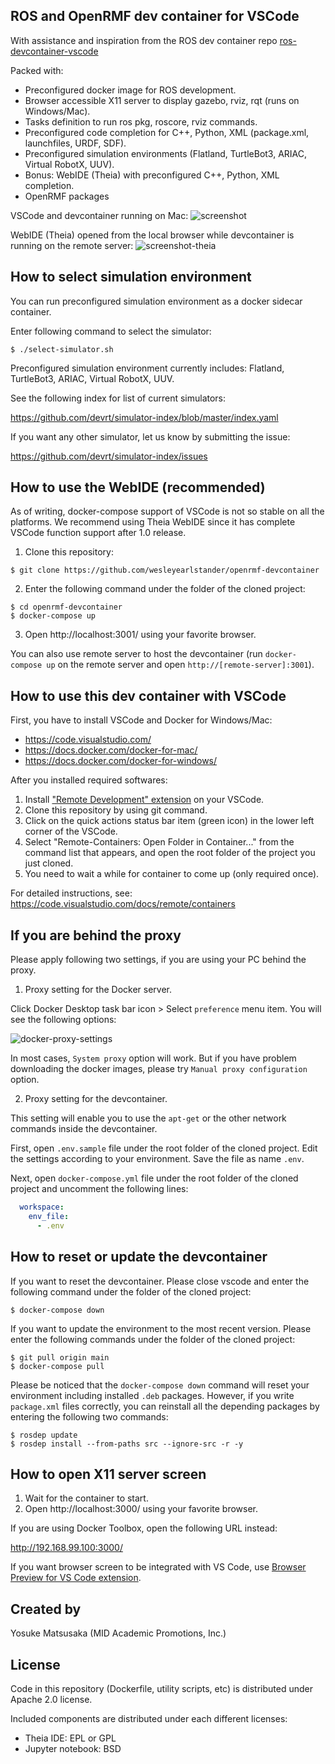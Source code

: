 ROS and OpenRMF dev container for VSCode
----------------------------
With assistance and inspiration from the ROS dev container repo [ros-devcontainer-vscode](https://github.com/devrt/ros-devcontainer-vscode)

Packed with:
- Preconfigured docker image for ROS development.
- Browser accessible X11 server to display gazebo, rviz, rqt (runs on Windows/Mac).
- Tasks definition to run ros pkg, roscore, rviz commands.
- Preconfigured code completion for C++, Python, XML (package.xml, launchfiles, URDF, SDF).
- Preconfigured simulation environments (Flatland, TurtleBot3, ARIAC, Virtual RobotX, UUV).
- Bonus: WebIDE (Theia) with preconfigured C++, Python, XML completion.
- OpenRMF packages

VSCode and devcontainer running on Mac:
![screenshot](https://user-images.githubusercontent.com/18067/58605055-8dc84980-82d1-11e9-8ee5-dc969fcb2ae1.png)

WebIDE (Theia) opened from the local browser while devcontainer is running on the remote server:
![screenshot-theia](https://user-images.githubusercontent.com/18067/59972289-58a8d180-95c7-11e9-86fd-7d271684e8b3.PNG)

How to select simulation environment
-------------------------------------
You can run preconfigured simulation environment as a docker sidecar container.

Enter following command to select the simulator:
```shell
$ ./select-simulator.sh
```

Preconfigured simulation environment currently includes: Flatland, TurtleBot3, ARIAC, Virtual RobotX, UUV.

See the following index for list of current simulators:

https://github.com/devrt/simulator-index/blob/master/index.yaml

If you want any other simulator, let us know by submitting the issue:

https://github.com/devrt/simulator-index/issues

How to use the WebIDE (recommended)
-------------------------------------
As of writing, docker-compose support of VSCode is not so stable on all the platforms.
We recommend using Theia WebIDE since it has complete VSCode function support after 1.0 release.

1. Clone this repository:
```shell
$ git clone https://github.com/wesleyearlstander/openrmf-devcontainer
```

2. Enter the following command under the folder of the cloned project:
```shell
$ cd openrmf-devcontainer
$ docker-compose up
```

3. Open http://localhost:3001/ using your favorite browser.

You can also use remote server to host the devcontainer (run `docker-compose up` on the remote server and open `http://[remote-server]:3001`).

How to use this dev container with VSCode
-----------------------------------------
First, you have to install VSCode and Docker for Windows/Mac:
- https://code.visualstudio.com/
- https://docs.docker.com/docker-for-mac/
- https://docs.docker.com/docker-for-windows/

After you installed required softwares:

1. Install ["Remote Development" extension](https://marketplace.visualstudio.com/items?itemName=ms-vscode-remote.vscode-remote-extensionpack) on your VSCode.
2. Clone this repository by using git command.
3. Click on the quick actions status bar item (green icon) in the lower left corner of the VSCode.
4. Select "Remote-Containers: Open Folder in Container..." from the command list that appears, and open the root folder of the project you just cloned.
5. You need to wait a while for container to come up (only required once).

For detailed instructions, see:
https://code.visualstudio.com/docs/remote/containers

If you are behind the proxy
-----------------------------

Please apply following two settings, if you are using your PC behind the proxy.

1. Proxy setting for the Docker server.

Click Docker Desktop task bar icon > Select `preference` menu item. You will see the following options:

![docker-proxy-settings](https://user-images.githubusercontent.com/18067/59744551-c4302d80-92ad-11e9-9b20-cc873a53a8bb.png)

In most cases, `System proxy` option will work. But if you have problem downloading the docker images, please try `Manual proxy configuration` option.

2. Proxy setting for the devcontainer.

This setting will enable you to use the `apt-get` or the other network commands inside the devcontainer.

First, open `.env.sample` file under the root folder of the cloned project.
Edit the settings according to your environment.
Save the file as name `.env`.

Next, open `docker-compose.yml` file under the root folder of the cloned project and uncomment the following lines:
```yaml
  workspace:
    env_file:
      - .env
```

How to reset or update the devcontainer
---------------------------------------

If you want to reset the devcontainer. Please close vscode and enter the following command under the folder of the cloned project:
```shell
$ docker-compose down
```

If you want to update the environment to the most recent version. Please enter the following commands under the folder of the cloned project:
```shell
$ git pull origin main
$ docker-compose pull
```

Please be noticed that the `docker-compose down` command will reset your environment including installed `.deb` packages. However, if you write `package.xml` files correctly, you can reinstall all the depending packages by entering the following two commands:
```shell
$ rosdep update
$ rosdep install --from-paths src --ignore-src -r -y
```

How to open X11 server screen
-----------------------------

1. Wait for the container to start.
2. Open http://localhost:3000/ using your favorite browser.

If you are using Docker Toolbox, open the following URL instead:

http://192.168.99.100:3000/

If you want browser screen to be integrated with VS Code, use [Browser Preview for VS Code extension](https://marketplace.visualstudio.com/items?itemName=auchenberg.vscode-browser-preview).

Created by
----------
Yosuke Matsusaka (MID Academic Promotions, Inc.)

License
-------
Code in this repository (Dockerfile, utility scripts, etc) is distributed under Apache 2.0 license.

Included components are distributed under each different licenses:
- Theia IDE: EPL or GPL
- Jupyter notebook: BSD
